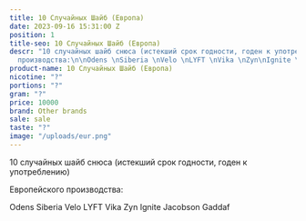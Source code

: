 ```yaml
---
title: 10 Случайных Шайб (Европа)
date: 2023-09-16 15:31:00 Z
position: 1
title-seo: 10 Случайных Шайб (Европа)
descr: "10 случайных шайб снюса (истекший срок годности, годен к употреблению) \n\nЕвропейского
  производства:\n\nOdens \nSiberia \nVelo \nLYFT \nVika \nZyn\nIgnite \nJacobson \nGaddaf"
product-name: 10 Случайных Шайб (Европа)
nicotine: "?"
portions: "?"
gram: "?"
price: 10000
brand: Other brands
sale: sale
taste: "?"
image: "/uploads/eur.png"
---
```


10 случайных шайб снюса (истекший срок годности, годен к употреблению) 

Европейского производства:

Odens 
Siberia 
Velo 
LYFT 
Vika 
Zyn
Ignite 
Jacobson 
Gaddaf